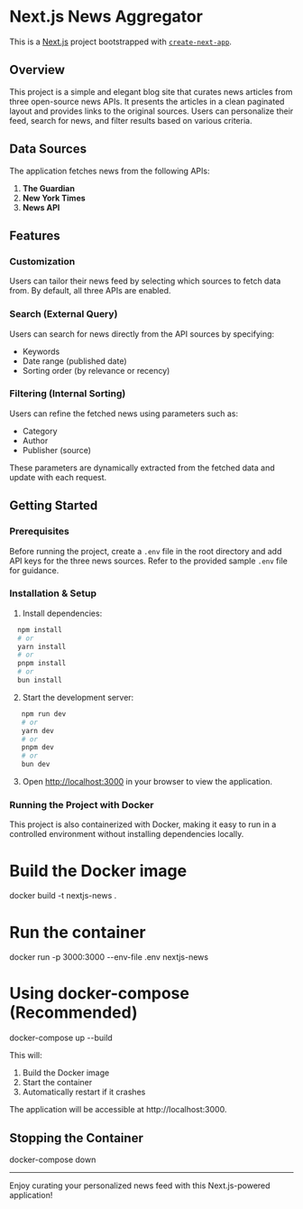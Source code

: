 # Next.js News Aggregator

This is a [Next.js](https://nextjs.org) project bootstrapped with [`create-next-app`](https://nextjs.org/docs/app/api-reference/cli/create-next-app).

## Overview

This project is a simple and elegant blog site that curates news articles from three open-source news APIs. It presents the articles in a clean paginated layout and provides links to the original sources. Users can personalize their feed, search for news, and filter results based on various criteria.

## Data Sources

The application fetches news from the following APIs:

1. **The Guardian**
2. **New York Times**
3. **News API**

## Features

### Customization
Users can tailor their news feed by selecting which sources to fetch data from. By default, all three APIs are enabled.

### Search (External Query)
Users can search for news directly from the API sources by specifying:
- Keywords
- Date range (published date)
- Sorting order (by relevance or recency)

### Filtering (Internal Sorting)
Users can refine the fetched news using parameters such as:
- Category
- Author
- Publisher (source)

These parameters are dynamically extracted from the fetched data and update with each request.

## Getting Started

### Prerequisites

Before running the project, create a `.env` file in the root directory and add API keys for the three news sources. Refer to the provided sample `.env` file for guidance.

### Installation & Setup

1. Install dependencies:
 ```bash
   npm install
   # or
   yarn install
   # or
   pnpm install
   # or
   bun install
   ```

2. Start the development server:
```bash
   npm run dev
   # or
   yarn dev
   # or
   pnpm dev
   # or
   bun dev
   ```

3. Open [http://localhost:3000](http://localhost:3000) in your browser to view the application.


### Running the Project with Docker

This project is also containerized with Docker, making it easy to run in a controlled environment without installing dependencies locally.

# Build the Docker image
docker build -t nextjs-news .

# Run the container
docker run -p 3000:3000 --env-file .env nextjs-news

# Using docker-compose (Recommended)
docker-compose up --build

This will:
1. Build the Docker image
2. Start the container
3. Automatically restart if it crashes

The application will be accessible at http://localhost:3000.

## Stopping the Container
docker-compose down

---

Enjoy curating your personalized news feed with this Next.js-powered application!

